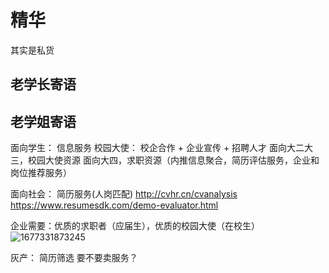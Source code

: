 # 精华
其实是私货

## 老学长寄语


## 老学姐寄语










面向学生：
信息服务
    校园大使： 校企合作 + 企业宣传 + 招聘人才
    面向大二大三，校园大使资源
    面向大四，求职资源（内推信息聚合，简历评估服务，企业和岗位推荐服务）

面向社会：
简历服务(人岗匹配)
http://cvhr.cn/cvanalysis
https://www.resumesdk.com/demo-evaluator.html

企业需要：优质的求职者（应届生），优质的校园大使（在校生）
![1677331873245](image/大学四年-前人碎碎念/1677331873245.png)




灰产：
    简历筛选
    要不要卖服务？ 
















